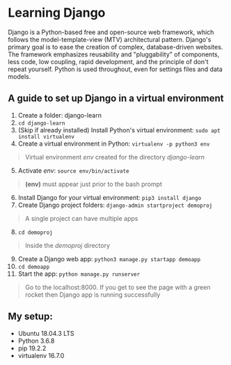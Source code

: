# Learning Django
Django is a Python-based free and open-source web framework, which follows the model-template-view (MTV) architectural pattern. Django's primary goal is to ease the creation of complex, database-driven websites. The framework emphasizes reusability and "pluggability" of components, less code, low coupling, rapid development, and the principle of don't repeat yourself. Python is used throughout, even for settings files and data models.

## A guide to set up Django in a virtual environment

1. Create a folder: django-learn
2. ```cd django-learn```
3. (Skip if already installed) Install Python's virtual environment: ```sudo apt install virtualenv```
4. Create a virtual environment in Python: ```virtualenv -p python3 env```
> Virtual environment *env* created for the directory *django-learn*
5. Activate *env*: ```source env/bin/activate```
> **(env)** must appear just prior to the bash prompt
6. Install Django for your virtual environment: ```pip3 install django```
7. Create Django project folders: ```django-admin startproject demoproj```
> A single project can have multiple apps
8. ```cd demoproj```
> Inside the *demoproj* directory
9. Create a Django web app: ```python3 manage.py startapp demoapp```
10. ```cd demoapp```
11. Start the app: ```python manage.py runserver```
> Go to the localhost:8000. If you get to see the page with a green rocket then Django app is running successfully

## My setup:
- Ubuntu 18.04.3 LTS
- Python 3.6.8
- pip 19.2.2
- virtualenv 16.7.0